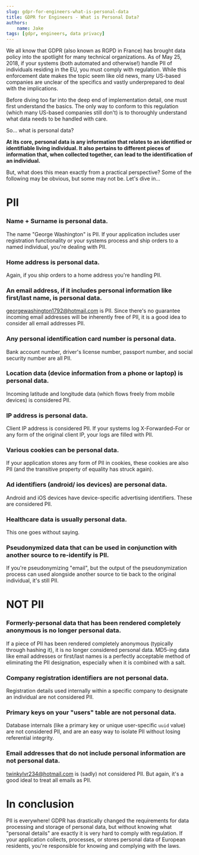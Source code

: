 ```yaml
---
slug: gdpr-for-engineers-what-is-personal-data
title: GDPR for Engineers - What is Personal Data?
authors:
    name: Jake
tags: [gdpr, engineers, data privacy]
---
```


We all know that GDPR (also known as RGPD in France) has brought data policy into the spotlight for many technical organizations. As of May 25, 2018, if your systems (both automated and otherwise!) handle PII of individuals residing in the EU, you must comply with regulation. While this enforcement date makes the topic seem like old news, many US-based companies are unclear of the specifics and vastly underprepared to deal with the implications.

Before diving too far into the deep end of implementation detail, one must first understand the basics. The only way to conform to this regulation (which many US-based companies still don't) is to thoroughly understand what data needs to be handled with care.

So... what is personal data?

<!--truncate-->

**At its core, personal data is any information that relates to an identified or identifiable living individual. It also pertains to different pieces of information that, when collected together, can lead to the identification of an individual.**

But, what does this mean exactly from a practical perspective? Some of the following may be obvious, but some may not be. Let's dive in...


# PII

### Name + Surname is personal data.

The name "George Washington" is PII. If your application includes user registration functionality or your systems process and ship orders to a named individual, you're dealing with PII.

### Home address is personal data.

Again, if you ship orders to a home address you're handling PII.

### An email address, if it includes personal information like first/last name, is personal data.

georgewashington1792@hotmail.com is PII. Since there's no guarantee incoming email addresses will be inherently free of PII, it is a good idea to consider all email addresses PII.

### Any personal identification card number is personal data.

Bank account number, driver's license number, passport number, and social security number are all PII.

### Location data (device information from a phone or laptop) is personal data.

Incoming latitude and longitude data (which flows freely from mobile devices) is considered PII.

### IP address is personal data.

Client IP address is considered PII. If your systems log X-Forwarded-For or any form of the original client IP, your logs are filled with PII.

### Various cookies can be personal data.

If your application stores any form of PII in cookies, these cookies are also PII (and the transitive property of equality has struck again).

### Ad identifiers (android/ ios devices) are personal data.

Android and iOS devices have device-specific advertising identifiers. These are considered PII.

### Healthcare data is usually personal data.

This one goes without saying.

### Pseudonymized data that can be used in conjunction with another source to re-identify is PII.

If you're pseudonymizing "email", but the output of the pseudonymization process can used alongside another source to tie back to the original individual, it's still PII.

# NOT PII

### Formerly-personal data that has been rendered completely anonymous is no longer personal data.

If a piece of PII has been rendered completely anonymous (typically through hashing it), it is no longer considered personal data. MD5-ing data like email addresses or first/last names is a perfectly acceptable method of eliminating the PII designation, especially when it is combined with a salt.

### Company registration identifiers are not personal data.

Registration details used internally within a specific company to designate an individual are not considered PII.

### Primary keys on your "users" table are not personal data.

Database internals (like a primary key or unique user-specific `uuid` value) are not considered PII, and are an easy way to isolate PII without losing referential integrity.

### Email addresses that do not include personal information are not personal data.

twinkylvr234@hotmail.com is (sadly) not considered PII. But again, it's a good ideal to treat all emails as PII.

# In conclusion

PII is everywhere! GDPR has drastically changed the requirements for data processing and storage of personal data, but without knowing what "personal details" are exactly it is very hard to comply with regulation. If your application collects, processes, or stores personal data of European residents, you're responsible for knowing and complying with the laws.
